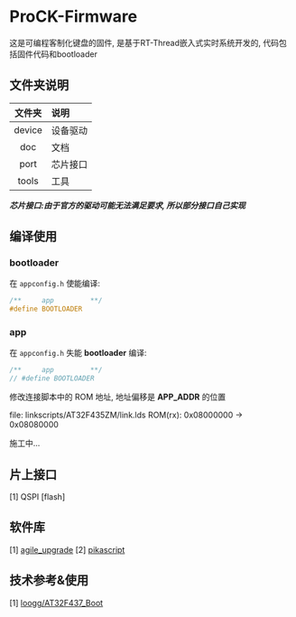 # ProCK-Firmware
这是可编程客制化键盘的固件, 是基于RT-Thread嵌入式实时系统开发的, 代码包括固件代码和bootloader

## 文件夹说明
| 文件夹 | 说明 |
| :----: | :---- |
| device | 设备驱动 |
| doc | 文档 |
| port | 芯片接口 |
| tools | 工具 |

***芯片接口:由于官方的驱动可能无法满足要求, 所以部分接口自己实现***

## 编译使用
### bootloader
在 `appconfig.h` 使能编译:
```C
/**     app         **/
#define BOOTLOADER
```

### app
在 `appconfig.h` 失能 **bootloader** 编译:
```C
/**     app         **/
// #define BOOTLOADER
```

修改连接脚本中的 ROM 地址, 地址偏移是 **APP_ADDR** 的位置

file: linkscripts/AT32F435ZM/link.lds
ROM(rx): 0x08000000 -> 0x08080000

施工中...

## 片上接口
[1] QSPI [flash]

## 软件库
[1] [agile_upgrade](https://github.com/loogg/agile_upgrade)
[2] [pikascript](http://pikascript.com/)

## 技术参考&使用
[1] [loogg/AT32F437_Boot](https://github.com/loogg/AT32F437_Boot)